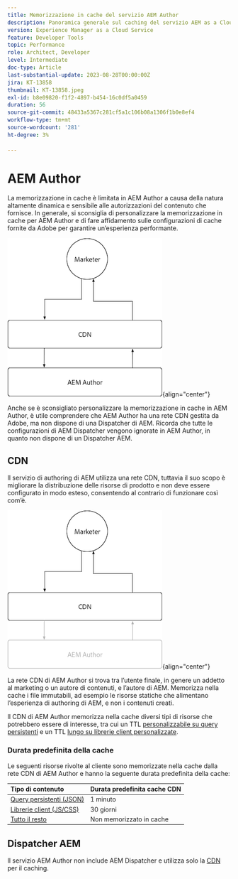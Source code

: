 ```yaml
---
title: Memorizzazione in cache del servizio AEM Author
description: Panoramica generale sul caching del servizio AEM as a Cloud Service Author.
version: Experience Manager as a Cloud Service
feature: Developer Tools
topic: Performance
role: Architect, Developer
level: Intermediate
doc-type: Article
last-substantial-update: 2023-08-28T00:00:00Z
jira: KT-13858
thumbnail: KT-13858.jpeg
exl-id: b8e09820-f1f2-4897-b454-16c0df5a0459
duration: 56
source-git-commit: 48433a5367c281cf5a1c106b08a1306f1b0e8ef4
workflow-type: tm+mt
source-wordcount: '281'
ht-degree: 3%

---
```


# AEM Author

La memorizzazione in cache è limitata in AEM Author a causa della natura altamente dinamica e sensibile alle autorizzazioni del contenuto che fornisce. In generale, si sconsiglia di personalizzare la memorizzazione in cache per AEM Author e di fare affidamento sulle configurazioni di cache fornite da Adobe per garantire un’esperienza performante.

![Diagramma panoramica sul caching dell&#39;autore di AEM](./assets/author/author-all.png){align="center"}

Anche se è sconsigliato personalizzare la memorizzazione in cache in AEM Author, è utile comprendere che AEM Author ha una rete CDN gestita da Adobe, ma non dispone di una Dispatcher di AEM. Ricorda che tutte le configurazioni di AEM Dispatcher vengono ignorate in AEM Author, in quanto non dispone di un Dispatcher AEM.

## CDN

Il servizio di authoring di AEM utilizza una rete CDN, tuttavia il suo scopo è migliorare la distribuzione delle risorse di prodotto e non deve essere configurato in modo esteso, consentendo al contrario di funzionare così com’è.

![Diagramma introduttivo sulla memorizzazione nella cache di AEM Publish](./assets/author/author-cdn.png){align="center"}

La rete CDN di AEM Author si trova tra l’utente finale, in genere un addetto al marketing o un autore di contenuti, e l’autore di AEM. Memorizza nella cache i file immutabili, ad esempio le risorse statiche che alimentano l’esperienza di authoring di AEM, e non i contenuti creati.

Il CDN di AEM Author memorizza nella cache diversi tipi di risorse che potrebbero essere di interesse, tra cui un TTL [personalizzabile su query persistenti](https://experienceleague.adobe.com/docs/experience-manager-cloud-service/content/headless/graphql-api/persisted-queries.html?author-instances) e un TTL [lungo su librerie client personalizzate](https://experienceleague.adobe.com/docs/experience-manager-cloud-service/content/implementing/content-delivery/caching.html#client-side-libraries).

### Durata predefinita della cache

Le seguenti risorse rivolte al cliente sono memorizzate nella cache dalla rete CDN di AEM Author e hanno la seguente durata predefinita della cache:

| Tipo di contenuto | Durata predefinita cache CDN |
|:------------ |:---------- |
| [Query persistenti (JSON)](https://experienceleague.adobe.com/docs/experience-manager-cloud-service/content/headless/graphql-api/persisted-queries.html?author-instances) | 1 minuto |
| [Librerie client (JS/CSS)](https://experienceleague.adobe.com/docs/experience-manager-cloud-service/content/implementing/content-delivery/caching.html#client-side-libraries) | 30 giorni |
| [Tutto il resto](https://experienceleague.adobe.com/docs/experience-manager-cloud-service/content/implementing/content-delivery/caching.html#other-content) | Non memorizzato in cache |


## Dispatcher AEM

Il servizio AEM Author non include AEM Dispatcher e utilizza solo la [CDN](#cdn) per il caching.
